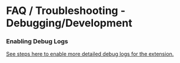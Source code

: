 # FAQ / Troubleshooting - Debugging/Development

### Enabling Debug Logs

[See steps here to enable more detailed debug logs for the extension.](../CONTRIBUTING.md#enabling-debug-logs)
